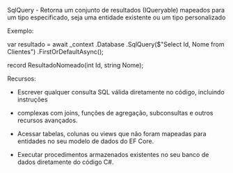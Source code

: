 SqlQuery - Retorna um conjunto de resultados (IQueryable) mapeados para um tipo especificado, 
seja uma entidade existente ou um tipo personalizado

Exemplo:

var resultado = await _context
    .Database
    .SqlQuery<ResultadoNomeado>($"Select Id, Nome from Clientes")
    .FirstOrDefaultAsync();

record ResultadoNomeado(int Id, string Nome);

Recursos:

- Escrever qualquer consulta SQL válida diretamente no código, incluindo instruções
- complexas com joins, funções de agregação, subconsultas e outros recursos avançados.

- Acessar tabelas, colunas ou views que não foram mapeadas para entidades no seu modelo de dados do EF Core.

- Executar procedimentos armazenados existentes no seu banco de dados diretamente do código C#.
